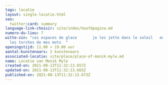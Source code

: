 ```yaml
---
tags: locatie
layout: single-locatie.html
seo:
  twitter:card: summary
language-link-choisir: site/index/hoofdpagina.md
numero-du-lieu: 7
witte-zin: "ces espaces de glace       je les jette dans le soleil   en sortent
  les torches de mes mots  "
openingstijd: 11.00 > 19.00 uur
aantal-kunstenaars: 2 kunstenaars
associated-locatie: site/place/place-of-monik-myle.md
name: Locatie van Monik Myle
created-on: 2021-08-13T11:32:13.657Z
updated-on: 2021-08-13T11:32:13.665Z
published-on: 2021-08-13T11:32:13.673Z
---
```

